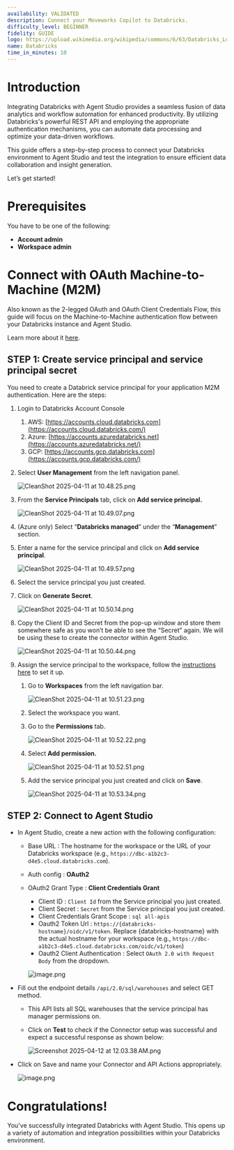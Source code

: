 ```yaml
---
availability: VALIDATED
description: Connect your Moveworks Copilot to Databricks.
difficulty_level: BEGINNER
fidelity: GUIDE
logo: https://upload.wikimedia.org/wikipedia/commons/6/63/Databricks_Logo.png
name: Databricks
time_in_minutes: 10
---
```


# Introduction

Integrating Databricks with Agent Studio provides a seamless fusion of data analytics and workflow automation for enhanced productivity. By utilizing Databricks's powerful REST API and employing the appropriate authentication mechanisms, you can automate data processing and optimize your data-driven workflows. 

This guide offers a step-by-step process to connect your Databricks environment to Agent Studio and test the integration to ensure efficient data collaboration and insight generation.

Let’s get started!

# **Prerequisites**

You have to be one of the following: 

- **Account admin**
- **Workspace admin**

# **Connect with OAuth Machine-to-Machine (M2M)**

Also known as the 2-legged OAuth and OAuth Client Credentials Flow, this guide will focus on the Machine-to-Machine authentication flow between your Databricks instance and Agent Studio.

Learn more about it [here](https://docs.databricks.com/aws/en/dev-tools/auth/oauth-m2m).

## STEP 1: Create service principal and service principal secret

You need to create a Databrick service principal for your application M2M authentication. Here are
the steps:

1. Login to Databricks Account Console
    1. AWS: [https://accounts.cloud.databricks.com](https://accounts.cloud.databricks.com/)
    2. Azure: [https://accounts.azuredatabricks.net](https://accounts.azuredatabricks.net/)
    3. GCP: [https://accounts.gcp.databricks.com](https://accounts.gcp.databricks.com/)
2. Select **User Management** from the left navigation panel.
    
    ![CleanShot 2025-04-11 at 10.48.25.png](Databricks%2010e588d8909f8029a3aed9045f2ea423/CleanShot_2025-04-11_at_10.48.25.png)
    
3. From the **Service Principals** tab, click on **Add service principal.**
    
    ![CleanShot 2025-04-11 at 10.49.07.png](Databricks%2010e588d8909f8029a3aed9045f2ea423/CleanShot_2025-04-11_at_10.49.07.png)
    
4. (Azure only) Select “**Databricks managed**” under the “**Management**” section.
5. Enter a name for the service principal and click on **Add service principal**.
    
    ![CleanShot 2025-04-11 at 10.49.57.png](Databricks%2010e588d8909f8029a3aed9045f2ea423/CleanShot_2025-04-11_at_10.49.57.png)
    
6. Select the service principal you just created.
7. Click on **Generate Secret**.
    
    ![CleanShot 2025-04-11 at 10.50.14.png](Databricks%2010e588d8909f8029a3aed9045f2ea423/CleanShot_2025-04-11_at_10.50.14.png)
    
8. Copy the Client ID and Secret from the pop-up window and store them somewhere safe as you
won’t be able to see the “Secret” again. We will be using these to create the connector within Agent Studio.
    
    ![CleanShot 2025-04-11 at 10.50.44.png](Databricks%2010e588d8909f8029a3aed9045f2ea423/CleanShot_2025-04-11_at_10.50.44.png)
    
9. Assign the service principal to the workspace, follow the [instructions here](https://docs.databricks.com/en/admin/users-groups/service-principals.html#assign-a-service-principal-to-a-workspace-using-the-account-console) to set it up.
    1. Go to **Workspaces** from the left navigation bar.
        
        ![CleanShot 2025-04-11 at 10.51.23.png](Databricks%2010e588d8909f8029a3aed9045f2ea423/CleanShot_2025-04-11_at_10.51.23.png)
        
    2. Select the workspace you want.
    3. Go to the **Permissions** tab.
        
        ![CleanShot 2025-04-11 at 10.52.22.png](Databricks%2010e588d8909f8029a3aed9045f2ea423/CleanShot_2025-04-11_at_10.52.22.png)
        
    4. Select **Add permission.**
        
        ![CleanShot 2025-04-11 at 10.52.51.png](Databricks%2010e588d8909f8029a3aed9045f2ea423/CleanShot_2025-04-11_at_10.52.51.png)
        
    5. Add the service principal you just created and click on **Save**.
        
        ![CleanShot 2025-04-11 at 10.53.34.png](Databricks%2010e588d8909f8029a3aed9045f2ea423/CleanShot_2025-04-11_at_10.53.34.png)
        
    

 

## STEP 2: Connect to Agent Studio

- In Agent Studio, create a new action with the following configuration:
    - Base URL : The hostname for the workspace or the URL of your
    Databricks workspace (e.g., `https://dbc-a1b2c3-d4e5.cloud.databricks.com`).
    - Auth config : **OAuth2**
    - OAuth2 Grant Type : **Client Credentials Grant**
        - Client ID : `Client Id` from the Service principal you just created.
        - Client Secret : `Secret` from the Service principal you just created.
        - Client Credentials Grant Scope : `sql all-apis`
        - Oauth2 Token Url : `https://{databricks-hostname}/oidc/v1/token`. Replace {databricks-hostname} with the actual hostname for your workspace (e.g., `https://dbc-a1b2c3-d4e5.cloud.databricks.com/oidc/v1/token`)
        - Oauth2 Client Authentication : Select `OAuth 2.0 with Request Body` from the dropdown.
        
        ![image.png](Databricks%2010e588d8909f8029a3aed9045f2ea423/image.png)
        
- Fill out the endpoint details `/api/2.0/sql/warehouses`  and select GET method.
    - This API lists all SQL warehouses that the service principal has manager permissions on.
    - Click on **Test** to check if the Connector setup was successful and expect a successful response as shown below:
        
        ![Screenshot 2025-04-12 at 12.03.38 AM.png](Databricks%2010e588d8909f8029a3aed9045f2ea423/Screenshot_2025-04-12_at_12.03.38_AM.png)
        
- Click on Save and name your Connector and API Actions appropriately.
    
    ![image.png](Databricks%2010e588d8909f8029a3aed9045f2ea423/image%201.png)
    

# Congratulations!

You've successfully integrated Databricks with Agent Studio. This opens up a variety of automation and integration possibilities within your Databricks environment.